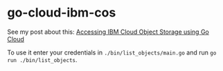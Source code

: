 # go-cloud-ibm-cos

See my post about this: [Accessing IBM Cloud Object Storage using Go Cloud](https://schoenenberg.dev/gocloud-with-ibm-cos/)

To use it enter your credentials in `./bin/list_objects/main.go` and run `go run ./bin/list_objects`.
